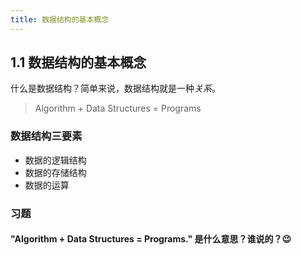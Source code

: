 ```yaml
---
title: 数据结构的基本概念
---
```

## 1.1 数据结构的基本概念

什么是数据结构？简单来说，数据结构就是一种*关系*。

> Algorithm + Data Structures = Programs

<!-- ### 基本概念和术语

- 数据 Data
- 数据元素 Data Element
- 数据项 Data Item
- 数据对象 Data Object
- 数据类型 Data Type
- 数据结构 Data Structure -->

### 数据结构三要素

- 数据的逻辑结构
  <!-- - 集合
  - 线性结构
  - 树形结构
  - 图状/网状结构 -->
- 数据的存储结构
  <!-- - 顺序存储
    - 连续的存储单元依次存储数据元素，数据元素之间的逻辑关系由元素的存储位置来表示
    - C 语言中用数组来实现顺序存储结构
  - 链式存储
    - 用一组任意的存储单元存储数据元素，数据元素之间的逻辑关系用指针来表示
    - C 语言中用指针来实现链式存储结构
  - 索引存储
    - 在存储信息的同时建立索引表（Index）
  - 散列存储 / 哈希存储 Hash -->
- 数据的运算

### 习题

#### "Algorithm + Data Structures = Programs." 是什么意思？谁说的？😉

<!-- “算法 + 数据结构 = 程序” by 尼古拉斯·沃斯 -->

<!-- #### 以下与数据的存储结构无关的术语是

- A 循环队列
- B 链表
- C 哈希表
- D 栈 →D -->

